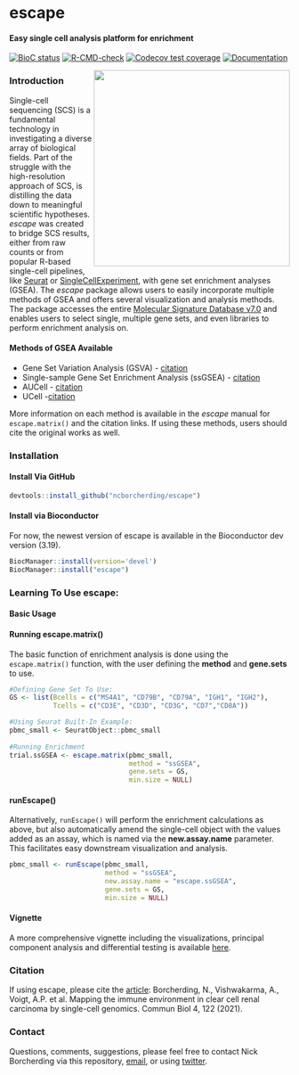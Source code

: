 # escape
#### Easy single cell analysis platform for enrichment

<!-- badges: start -->
 [![BioC status](http://www.bioconductor.org/shields/build/release/bioc/escape.svg)](https://bioconductor.org/checkResults/release/bioc-LATEST/escape)
[![R-CMD-check](https://github.com/ncborcherding/escape/actions/workflows/R-CMD-check.yaml/badge.svg)](https://github.com/ncborcherding/escape/actions/workflows/R-CMD-check.yaml)
[![Codecov test coverage](https://codecov.io/gh/ncborcherding/escape/branch/master/graph/badge.svg)](https://app.codecov.io/gh/ncborcherding/escape?branch=master)
[![Documentation](https://img.shields.io/badge/docs-stable-blue.svg)](https://ncborcherding.github.io/vignettes/escape_vignette.html)
<!-- badges: end -->

<img align="right" src="https://github.com/ncborcherding/escape/blob/dev/www/escape_hex.png" width="352" height="352">

### Introduction
Single-cell sequencing (SCS) is a fundamental technology in investigating a diverse array of biological fields. Part of the struggle with the high-resolution approach of SCS, is distilling the data down to meaningful scientific hypotheses. *escape* was created to bridge SCS results, either from raw counts or from popular R-based single-cell pipelines, like [Seurat](https://satijalab.org/seurat/) or [SingleCellExperiment](https://bioconductor.org/books/release/OSCA/book-contents.html#basics), with gene set enrichment analyses (GSEA). The *escape* package allows users to easily incorporate multiple methods of GSEA and offers several visualization and analysis methods. The package accesses the entire [Molecular Signature Database v7.0](https://www.gsea-msigdb.org/gsea/msigdb/search.jsp) and enables users to select single, multiple gene sets, and even libraries to perform enrichment analysis on. 

#### Methods of GSEA Available

* Gene Set Variation Analysis (GSVA) - [citation](https://pubmed.ncbi.nlm.nih.gov/23323831/)
* Single-sample Gene Set Enrichment Analysis (ssGSEA) - [citation](https://pubmed.ncbi.nlm.nih.gov/19847166/)
* AUCell - [citation](https://pubmed.ncbi.nlm.nih.gov/28991892/)
* UCell -[citation](https://pubmed.ncbi.nlm.nih.gov/34285779/) 

More information on each method is available in the *escape* manual for ```escape.matrix()``` and the citation links. If using these methods, users should cite the original works as well.

### Installation

#### Install Via GitHub

```r
devtools::install_github("ncborcherding/escape")
```

#### Install via Bioconductor

For now, the newest version of escape is available in the Bioconductor dev version (3.19).

```r
BiocManager::install(version='devel')
BiocManager::install("escape")
```

### Learning To Use escape:

#### Basic Usage

#### Running escape.matrix()

The basic function of enrichment analysis is done using the ```escape.matrix()``` function, with the user defining the **method** and **gene.sets** to use. 

```r
#Defining Gene Set To Use:
GS <- list(Bcells = c("MS4A1", "CD79B", "CD79A", "IGH1", "IGH2"),
           Tcells = c("CD3E", "CD3D", "CD3G", "CD7","CD8A"))

#Using Seurat Built-In Example:
pbmc_small <- SeuratObject::pbmc_small
  
#Running Enrichment
trial.ssGSEA <- escape.matrix(pbmc_small, 
                              method = "ssGSEA", 
                              gene.sets = GS, 
                              min.size = NULL)
```

#### runEscape()

Alternatively, ```runEscape()``` will perform the enrichment calculations as above, but also automatically amend the single-cell object with the values added as an assay, which is named via the **new.assay.name** parameter. This facilitates easy downstream visualization and analysis. 

```r
pbmc_small <- runEscape(pbmc_small,
                        method = "ssGSEA", 
                        new.assay.name = "escape.ssGSEA",
                        gene.sets = GS, 
                        min.size = NULL)
```
                          

#### Vignette

A more comprehensive vignette including the visualizations, principal component analysis and differential testing is available [here](https://www.borch.dev/uploads/screpertoire/articles/Running_Escape.html).

### Citation 
If using escape, please cite the [article](https://www.nature.com/articles/s42003-020-01625-6): Borcherding, N., Vishwakarma, A., Voigt, A.P. et al. Mapping the immune environment in clear cell renal carcinoma by single-cell genomics. Commun Biol 4, 122 (2021). 

### Contact
Questions, comments, suggestions, please feel free to contact Nick Borcherding via this repository, [email](mailto:ncborch@gmail.com), or using [twitter](https://twitter.com/theHumanBorch). 
